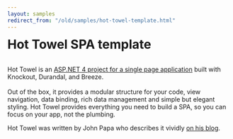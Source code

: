```yaml
---
layout: samples
redirect_from: "/old/samples/hot-towel-template.html"
---
```

<h1 style="margin: 8px 0 12px 0;">
	Hot Towel SPA template</h1>
<p><br />
	Hot Towel is an <a href="http://www.asp.net/single-page-application/overview/templates/hottowel-template" target="_blank">ASP.NET 4 project for a single page application</a> built with Knockout, Durandal, and Breeze.<br />
	<br />
	Out of the box, it provides a modular structure for your code, view navigation, data binding, rich data management and simple but elegant styling. Hot Towel provides everything you need to build a SPA, so you can focus on your app, not the plumbing.</p>
<p>Hot Towel was written by John Papa who describes it vividly <a href="http://www.johnpapa.net/hottowel/" target="_blank">on his blog</a>.</p>
